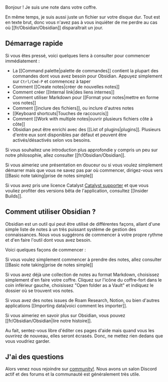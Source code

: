 Bonjour ! Je suis une note dans votre coffre.

En même temps, je suis aussi juste un fichier sur votre disque dur. Tout est en texte brut, donc vous n'avez pas à vous inquiéter de me perdre au cas où [[fr/Obsidian/Obsidian]] disparaîtrait un jour.



## Démarrage rapide

Si vous êtes pressé, voici quelques liens à consulter pour commencer immédiatement :

- La [[Command palette|palette de commandes]] contient la plupart des commandes dont vous avez besoin pour Obsidian. Appuyez simplement sur `Ctrl/Cmd-P` et commencez à taper
- Comment [[Create notes|créer de nouvelles notes]]
- Comment créer [[Internal link|des liens internes]]
- Comment utiliser Markdown pour [[Format your notes|mettre en forme vos notes]]
- Comment [[inclure des fichiers]], ou inclure d'autres notes
- [[Keyboard shortcuts|Touches de raccourcis]]
- Comment [[Work with multiple notes|ouvrir plusieurs fichiers côte à côte]]
- Obsidian peut être enrichi avec des [[List of plugins|plugins]]. Plusieurs d'entre eux sont disponibles par défaut et peuvent être activés/désactivés selon vos besoins.


Si vous souhaitez une introduction plus approfondie y compris un peu sur notre philosophie, allez consulter [[fr/Obsidian/Obsidian]].

Si vous aimeriez une présentation en douceur ou si vous voulez simplement démarrer mais que vous ne savez pas par où commencer, dirigez-vous vers [[Basic note taking|prise de notes simple]]

Si vous avez pris une licence Catalyst [Catalyst supporter](https://obsidian.md/pricing) et que vous vouliez profiter des versions bêta de l'application, consultez [[Insider Builds]].

## Comment utiliser Obsidian ?

Obsidian est un outil qui peut être utilisé de différentes façons, allant d'une simple liste de notes à un très puissant système de gestion des connaissances. Nous vous suggérons de commencer à votre propre rythme et d'en faire l'outil dont vous avez besoin.

Voici quelques façons de commencer :

Si vous voulez simplement commencer à prendre des notes, allez consulter [[Basic note taking|prise de notes simple]]

Si vous avez déjà une collection de notes au format Markdown, choisissez simplement d'en faire votre coffre. Cliquez sur l'icône du coffre-fort dans le coin inférieur gauche, choisissez "Open folder as a Vault" et indiquez le dossier où se trouvent vos notes.

Si vous avez des notes issues de Roam Research, Notion, ou bien d'autres applications [[Importing data|voici comment les importer]].

Si vous aimeriez en savoir plus sur Obsidian, vous pouvez [[fr/Obsidian/Obsidian|lire notre histoire]].

Au fait, sentez-vous libre d'éditer ces pages d'aide mais quand vous les ouvrirez de nouveau, elles seront écrasés. Donc, ne mettez rien dedans que vous voudriez garder.

## J'ai des questions

Alors venez nous rejoindre sur [community!](https://obsidian.md/community). Nous avons un salon Discord actif et des forums et la communauté est généralement très utile.
